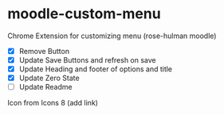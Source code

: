 # moodle-custom-menu
Chrome Extension for customizing menu (rose-hulman moodle)

- [x] Remove Button
- [x] Update Save Buttons and refresh on save
- [x] Update Heading and footer of options and title
- [x] Update Zero State
- [ ] Update Readme

Icon from Icons 8 (add link)